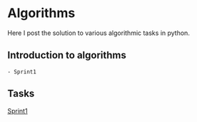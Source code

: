 # Algorithms
Here I post the solution to various algorithmic tasks in python.

## Introduction to algorithms
    - Sprint1

## Tasks
[Sprint1](./docs/sprint_one.md)
